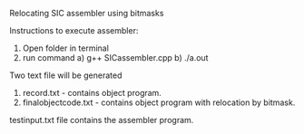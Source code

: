 
Relocating SIC assembler using bitmasks

Instructions to execute assembler:
1.  Open folder in terminal
2.  run command
    a) g++ SICassembler.cpp
    b) ./a.out

Two text file will be generated
1.  record.txt - contains object program.
2.  finalobjectcode.txt - contains object program with relocation by bitmask.

testinput.txt file contains the assembler program.
